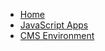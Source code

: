 <!-- docs/_sidebar.md -->
* [Home](/)
* [JavaScript Apps](js_apps/)
* [CMS Environment](cms_dev_env_setup/)
